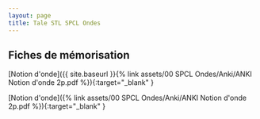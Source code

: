 ```yaml
---
layout: page
title: Tale STL SPCL Ondes
---
```


## Fiches de mémorisation

[Notion d'onde]({{ site.baseurl }}{% link assets/00 SPCL Ondes/Anki/ANKI Notion d'onde 2p.pdf %}){:target="_blank" }

[Notion d'onde]({% link assets/00 SPCL Ondes/Anki/ANKI Notion d'onde 2p.pdf %}){:target="_blank" }
